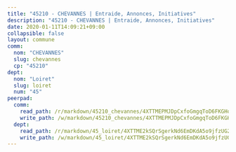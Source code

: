 ```yaml
---
title: "45210 - CHEVANNES | Entraide, Annonces, Initiatives"
description: "45210 - CHEVANNES | Entraide, Annonces, Initiatives"
date: 2020-01-11T14:09:21+09:00
collapsible: false
layout: commune
comm:
  nom: "CHEVANNES"
  slug: chevannes
  cp: "45210"
dept:
  nom: "Loiret"
  slug: loiret
  num: "45"
peerpad:
  comm:
    read_path: /r/markdown/45210_chevannes/4XTTMEPMJDpCxfoGmgqToD6FKGHoCksaiwh9WCP1dXo4J8K8m
    write_path: /w/markdown/45210_chevannes/4XTTMEPMJDpCxfoGmgqToD6FKGHoCksaiwh9WCP1dXo4J8K8m-K3TgToVef9Zt7rNzhn1izdGYBhMAx6NBsvpHtPSrqVdESHTAhfmp6LbFpKMScAkpFmgYDAdEZQFLzaXc7WJbfVGAofcuX1b1QrouK2cGbWimq2mfY6w7hQLWLG1jEizXKqKJZ3FF
  dept:
    read_path: /r/markdown/45_loiret/4XTTME2kSQrSgerkNd6EmDKdA5o9jfzUG2SAG8C2qVYb3YXN4
    write_path: /w/markdown/45_loiret/4XTTME2kSQrSgerkNd6EmDKdA5o9jfzUG2SAG8C2qVYb3YXN4-K3TgULpEDoP6p5UphGUnEGQQDb2AQTj81Z2trE1ZVsdtBZSXUbkVLE9oEias3DdMz5vmgxRH8ErfnuyVj2VYfJxxhBMoq5ZxQCDrb2jTVFkww5uEThgDKwT8pF9LfJGTpqNraKjJ
---
```


